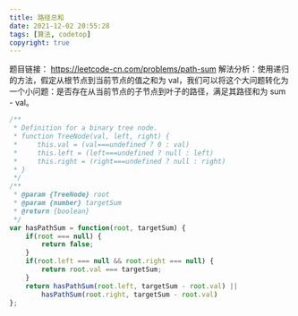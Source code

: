 ```yaml
---
title: 路径总和
date: 2021-12-02 20:55:28
tags: [算法, codetop]
copyright: true
---
```

题目链接：
https://leetcode-cn.com/problems/path-sum
解法分析：使用递归的方法，假定从根节点到当前节点的值之和为 val，我们可以将这个大问题转化为一个小问题：是否存在从当前节点的子节点到叶子的路径，满足其路径和为 sum - val。
```js
/**
 * Definition for a binary tree node.
 * function TreeNode(val, left, right) {
 *     this.val = (val===undefined ? 0 : val)
 *     this.left = (left===undefined ? null : left)
 *     this.right = (right===undefined ? null : right)
 * }
 */
/**
 * @param {TreeNode} root
 * @param {number} targetSum
 * @return {boolean}
 */
var hasPathSum = function(root, targetSum) {
    if(root === null) {
        return false;
    }
    if(root.left === null && root.right === null) {
        return root.val === targetSum;
    }
    return hasPathSum(root.left, targetSum - root.val) ||
        hasPathSum(root.right, targetSum - root.val)
};
```